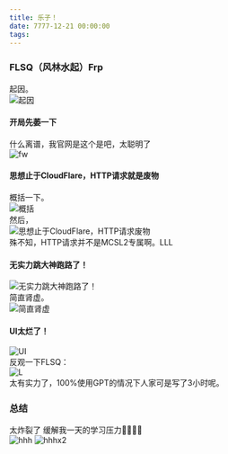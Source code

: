 ```yaml
---
title: 乐子！
date: 7777-12-21 00:00:00
tags:
---
```


### FLSQ（风林水起）Frp  
起因。  
![起因](https://img.fastmirror.net/s/2023/09/23/650ead1486051.png)
#### 开局先萎一下  
什么离谱，我官网是这个是吧，太聪明了  
![fw](https://img.fastmirror.net/s/2023/09/23/650eada338145.png)  
#### 思想止于CloudFlare，HTTP请求就是废物  
概括一下。  
![概括](https://img.fastmirror.net/s/2023/09/23/650eacee258a6.png)  
然后，  
![思想止于CloudFlare，HTTP请求废物](https://img.fastmirror.net/s/2023/09/23/650ea861ad20d.jpg)  
殊不知，HTTP请求并不是MCSL2专属啊。LLL  
#### 无实力跳大神跑路了！  
![无实力跳大神跑路了！](https://img.fastmirror.net/s/2023/09/23/650ea8e35f552.png)  
简直肾虚。  
![简直肾虚](https://img.fastmirror.net/s/2023/09/23/650eac9c9bdde.png)
#### UI太烂了！
![UI](https://img.fastmirror.net/s/2023/09/23/650ea9c928617.png)  
反观一下FLSQ：  
![L](https://img.fastmirror.net/s/2023/09/23/650eaa179f2b9.png)  
太有实力了，100%使用GPT的情况下人家可是写了3小时呢。  

### 总结  
太炸裂了 缓解我一天的学习压力🤣👉🏻🤡  
![hhh](https://img.fastmirror.net/s/2023/09/23/650eab7240eda.png)
![hhhx2](https://img.fastmirror.net/s/2023/08/02/64ca520a69c49.jpg)